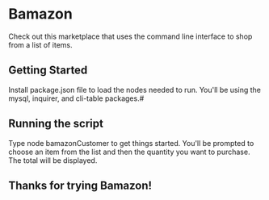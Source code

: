 # Bamazon
Check out this marketplace that uses the command line interface to shop from a list of items. 

## Getting Started
Install package.json file to load the nodes needed to run. You'll be using the mysql, inquirer, and cli-table packages.#

## Running the script
Type node bamazonCustomer to get things started. You'll be prompted to choose an item from the list and then the quantity you want to purchase. The total will be displayed.

## Thanks for trying Bamazon!
